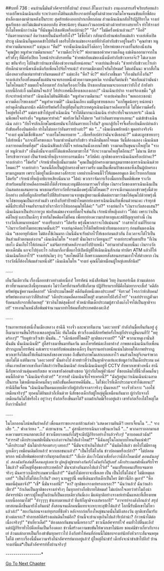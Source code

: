 ##บทที่ 736 : คนบ้านนี้มันตัวอัศจรรย์ทั้งบ้าน!
บ่ายแก่
สี่โมงกว่าแล้ว
งานเอกสารเสร็จเรียบร้อยแล้วจางเย่ก็พาเฉินเฉินกลับ ระหว่างทางได้ยินแต่เสียงจางเย่ทั้งดุทั้งด่าด้วยความโมโหจนคนขับแท็กซี่ต้องชำเลืองมองมาด้านหลังเป็นระยะ สุดท้ายต้องออกปากเกลี้ยกล่อม ส่วนเฉินเฉินกลับไร้ปฏิกิริยาใด จางเย่พูดกับเธอ เธอไม่แม้แต่จะตอบกลับ ศีรษะน้อยๆ หันมองวิวนอกหน้าต่างด้วยท่าทางสบายใจ ทำให้จางเย่ยิ่งโมโหหนักกว่าเดิม
"ที่ฉันพูดไปเธอฟังหรือเปล่าน่ะ?"
"อือ"
"ไม่มีครั้งหน้าแล้วนะ!"
"อือฮึ"
"อันตรายมากนะ! คิดว่าเธอเป็นฉันหรือยังไง?"
ไช่ซื่อโค่ว
กลับมาถึงบ้านพ่อกับแม่แล้ว
จางเย่เพิ่งเปิดประตู เฉินเฉินก็มุดลอดเข้าไปทันที
เธอรีบไปหาแม่ของจางเย่ที่กำลังทำกับข้าวอยู่ในครัว "คุณย่าขา หนูทำความดีมาแหละ!"
แม่งุนงง "หืม?"
จากนั้นเฉินเฉินก็วิ่งต๊อกๆ ไปหาพ่อของจางเย่ในห้องนั่งเล่น "คุณปู่ขา หนูทำความดีมาแหละ"
"ความดีอะไรจ๊ะ?" พ่อถามเธอด้วยความเอ็นดู
แม่เดินออกมาจากในครัวทั้งๆ ที่มือยังเปียก ใบหน้าประดับรอยยิ้ม "ช่วยพ่อกับแม่ของเมิ่งเมิ่งทำกับข้าวเหรอจ๊ะ? ไม่เลวเลยนะ ขยันจริงๆ ไปกินข้าวบ้านเขาก็ต้องช่วยงานสักหน่อยนะ"
จางเย่บ่นเสียงดัง "ช่วยทำกับข้าวอะไรเล่า ยัยเด็กน่าตายนี่พาเมิ่งเมิ่งกับเพื่อนไปจับโจรแน่ะ! ทำกรมเมืองตกใจกันไปหมด! ไม่แค่นั้นนะ พวกสื่อในเมืองหลวงยังแห่มาทำข่าวกันหมดแล้ว!"
แม่ตะลึง "หือ? ห๊ะ?"
พ่อกังวลขึ้นมา "เรื่องมันยังไงกัน?"
จางเย่เล่าเรื่องทั้งหมดตั้งแต่ต้นจนจบรอบหนึ่งด้วยความหงุดหงิด จากนั้นเริ่มบ่นซ้ำ "พ่อกับแม่ว่ามันน่าโมโหไหมล่ะ? ผมตกใจเกือบตาย! ถ้าเกิดเรื่องอะไรขึ้น ป้าเธอกลับมาผมจะบอกเขาว่ายังไง! ถ้ายังทำแบบนี้อีกล่ะก็ ผมไม่สนใจแล้ว! ให้ประเทศนี้เลี้ยงเธอเองเถอะ!"
เฉินเฉินเบ้ปาก
จางเย่จ้องเขม็ง "ดูสิ ยังจะทำหน้าทำตา!"
เฉินเฉินไม่ยินดีฟังนัก "หนูทำความดีมานะ"
จางเย่แค่นเสียง "พอเถอะเธอน่ะ ความดีอะไรของเธอ!"
"หนูทำความดี!" เฉินเฉินเถียง
แม่ตีลูกชายเธอเอง "แกก็พูดน้อยๆ หน่อยน่า อย่าดุเด็กมันมากนัก คดีลักทรัพย์ครั้งใหญ่ที่สุดในประเทศถูกเฉินเฉินเราคลี่คลายได้ ไม่ใช่ความดีครั้งใหญ่หรือไง?" แม่ตรงเข้าไปลูบหัวเฉินเฉิน "ทำได้ดีมากนะเฉินเฉิน ย่าประทับใจมากเลยจ้ะ"
เฉินเฉินพึงพอใจอย่างยิ่ง "หนูสมควรทำค่ะ"
พ่อยังหวั่นใจไม่หาย "แต่ว่าอันตรายมากเลยนะ"
แม่เข้าข้างเฉินเฉิน กล่าว "กับโจรลักเล็กขโมยน้อยมันจะไปอันตรายอะไรกัน? ลูกแกสู้กับโจรจี้เครื่องบินมือเปล่าแล้วยังขับเครื่องบินต่ออีก ทำไมไม่บอกว่าอันตรายบ้างล่ะ?"
พ่อ "..."
เฉินเฉินพยักหน้า พูดอย่างจริงจัง "จางเย่ คุณไม่เชื่อฟังเลย"
จางเย่โมโหแทบตาย "...เชื่อหรือเปล่าว่าฉันจะตีเธอน่ะ?"
แม่เตะลูกชายเบาๆ ไปเท้าหนึ่ง "แกจะตีใครของแก รีบมาช่วยฉันทำกับข้าว ทำเด็กมันตกใจหมด วันนี้ต้องฉลอง เฉินเฉินของเรายอดเยี่ยมที่สุด!"
เฉินเฉินฟังแล้วก็ดีใจ หย่อนก้นนั่งลงบนโซฟา วางมาดเป็นขุนนางใหญ่โต "จางเย่ หนูหิวแล้ว"
เห็นดังนั้นจางเย่ก็ได้แต่เหลือกตาขาวใส่ "ยังจะวางมาดใหญ่โตอีกนะ!"
ไม่นาน มีสายโทรเข้าหาจางเย่ เป็นเจ้าหน้าที่หญิงจากทางกรมเมือง "สวัสดีค่ะ ญาติของเหราเฉินเฉินหรือเปล่าคะ?"
จางเย่กล่าว "ใช่ครับ"
เจ้าหน้าที่หญิงนั้นถามต่อ "คุณเป็นผู้ปกครองตามกฎหมายของเหราเฉินเฉินด้วยไหมคะ?"
จางเย่กล่าว "ตอนนี้ถือเป็นผู้ปกครองชั่วคราวครับ ผมเป็นเพื่อนป้าของเธอซึ่งเป็นผู้ปกครองตามกฎหมาย เพราะไม่อยู่ในเมืองหลวงสักระยะ เลยฝากเด็กคนนี้ไว้ให้ผมคอยดูแล มีอะไรบอกกับผมได้ครับ"
เจ้าหน้าที่หญิงอธิบายเสียงนิ่มนวล "ได้ค่ะ พวกเราจัดการเรื่องนี้แยกเป็นคดีพิเศษ รางวัลสำหรับคนที่ช่วยคลี่คลายคดีถึงได้สั่งจ่ายและอนุมัติออกมารวดเร็วที่สุด เงินรางวัลของเหราเฉินเฉินเป็นเงินสดสองแสนหยวน พาเธอมารับรางวัลที่กรมเมืองพรุ่งนี้ได้ไหมคะ? อาจจะมีงานแถลงข่าวพรุ่งนี้ด้วย อีกอย่าง เหยื่อที่ถูกลักทรัพย์ไปสี่สิบล้านหยวนจากชุนซู่หยวนเพิ่งติดต่อเรามาว่าขอให้คุณไปด้วยพรุ่งนี้ จะได้ขอบคุณเป็นการส่วนตัว เขาถึงกับทำป้ายผ้าไหมยกย่องเหราเฉินเฉินกับเพื่อนด้วยนะคะ เจ้าทุกข์คดีนี้ประทับใจจนย้ำเราแล้วย้ำเราอีกว่าให้บอกคุณให้ได้ค่ะ"
"เอ๋?" จางเย่ตกใจ "เงินรางวัลสองแสน?"
เฉินเฉินตาเป็นประกายวูบ
พ่อกับแม่ของจางเย่ก็ตกใจเช่นกัน
เจ้าหน้าที่หญิงกล่าว "ใช่ค่ะ เพราะว่าเป็นคดีใหญ่ และเป็นเด็กๆ ช่วยกันไขคดีแค่ไม่กี่คน เพื่อยกย่องความกล้าหาญและสติปัญญาอย่างนี้ เงินรางวัลก็เลยมากหน่อย"
จางเย่รีบกล่าว "ได้ครับ พรุ่งนี้พวกเราจะไปแน่นอน"
วางสายไป แม่ก็รีบถาม "เงินรางวัลทำไมเยอะขนาดนั้นล่ะ?"
จางเย่ฉุกคิดอะไรได้ก็พยักหน้ากับตนเองเบาๆ ก่อนหันมองเฉินเฉิน "เธออายุยังน้อย ไม่ต้องใช้เงินมาก เงินนี่ฉันจะรับฝากไว้ให้เธอก่อนแล้วกัน ถึงเวลาจะได้ไว้เป็นสินส่วนตัวตอนแต่งงาน"
เฉินเฉินโมโห "จางเย่! นั่นเงินรางวัลหนูนะ!"
จางเย่กระพริบตาปริบ "ก็เงินเธอไง ฉันเก็บไว้ให้ก่อนเอ๊ง"
แม่จัดการฟาดหลังจางเย่ไปป้าบหนึ่ง "อย่ามาทำตัวแบบนี้นะ เงินรางวัลของเด็กมัน แกจะไปยุ่งอะไร กลับมาก็เอาชื่อแกไปเปิดบัญชีให้เฉินเฉินสักเล่ม ทำบัตร ATM แล้วก็ให้เฉินเฉินถือเอาไว้!"
จางเย่บ่นงึมๆ งำๆ "เธอไขคดีได้ ก็เพราะผมคอยสั่งสอนอบรมเอาใจใส่ต่างหาก เงินรางวัลนี่ก็ต้องให้ผมส่วนหนึ่งสิ!"
เฉินเฉินโมโห "จางเย่ คุณนี่ไม่เหมือนผู้ใหญ่เลยสักนิด!"




……




เย็นวันเดียวกัน
เรื่องนี้ออกข่าวอย่างต่อเนื่อง!
โทรทัศน์ หนังสือพิมพ์ วิทยุ อินเทอร์เน็ต ล้วนแต่ออกข่าวที่ชวนตกตะลึงนี้ทุกหนแห่ง ไม่ว่าใครที่อ่านหรือฟังก็ตาม ปฏิกิริยาแรกที่มีคือไม่อยากจะเชื่อ!
‘คดีลักทรัพย์ชุนซู่หยวนคลี่คลาย!’
‘เด็กประถมไขคดี! คดีอันดับหนึ่งของประเทศ!’
‘จับรวด! โจรกว่าห้าสิบคน! ทรัพย์ของกลางกว่าสี่สิบล้าน!’
‘เด็กประถมคลี่คลายคดีใหญ่! ตามรอยไปถึงรังโจร!’
‘จางเย่ปรากฏตัวมารับคนกลับจากที่เกิดเหตุ!’
‘ข่าวอินไซด์สุดช็อก! หัวหน้าทีมเด็กประถมผู้สาวถึงแก๊งโจรได้เป็นญาติจางเย่!’
รายงานในหนังสือพิมพ์จำนวนมากทำให้คนทั้งประเทศต้องตะลึง!




……




ร้านอาหารแห่งหนึ่งในเมืองหลวง
ฮาฉีฉี จางจั่ว และพวกทีมงาน ‘เดอะวอยซ์’ กำลังกินมื้อเย็นกันอยู่ อู่อี้เมามากจนขึ้นไปร้องเพลงอยู่บนโต๊ะ ทันใดนั้น ข่าวเรื่องคดีลักทรัพย์ครั้งใหญ่ก็ปรากฏขึ้นบนทีวี!
"หยุดร้องๆ!"
"รีบดูข่าวเร็วเข้า นั่นมัน..."
"เด็กน้อยที่ไขคดี? ญาติของจางเย่?"
"เชี่* พวกนายดูเงานั่นสิ นั่นมัน นั่นเฉินเฉินนี่!"
อู่อี้สร่างเมาขึ้นมาทันควัน มองโทรทัศน์ตะลึงตาค้าง!
ภาพของเฉินเฉินกับเพื่อนปรากฏบนโทรทัศน์ แต่เพราะจางเย่กับพ่อแม่ของเด็กๆ ยืนกรานอย่างหนักแน่นไม่ยอมให้ภาพปรากฏ พวกเขาจึงได้แต่ให้เห็นด้านหลังของพวกเธอ ถึงขั้นทำภาพโมเสกเบลอเอาไว้ คนส่วนใหญ่จึงจดจำพวกเธอไม่ได้ แต่ทีมงาน ‘เดอะวอยซ์’ นั้นต่างไป ด้วยข่าวที่ว่าเป็นญาติจางเย่และข้อมูลว่าเป็นเด็กประถม แค่เห็นเงาหลังพวกเขาก็เดาได้แล้วว่าเป็นเฉินเฉิน! ก่อนนี้เฉินเฉินอยู่ที่ CCTV กับพวกเขาช่วงหนึ่ง ฮาฉีฉีกับพวกล้วนคุ้นเคยกับเธอ พวกเขายังค่อนข้างชอบ ‘ผู้กำกับใหญ่ตัวน้อย’ ที่ชอบเดินไปชี้นิ้วสั่งคนอื่นๆ คนนี้อีกด้วย
"เฉินเฉินจริงด้วย!"
"สวรรค์! เฉินเฉินจับโจรเหรอนี่?"
"ฉันรู้อยู่นะว่าเฉินเฉินน่ะฉลาดเป็นกรด ไม่เหมือนเด็กคนอื่นๆ แต่ถึงขั้นคลี่คลายคดีนี่มัน... ไม่ใช่อะไรที่เด็กประถมจะทำได้เลยนะ!"
ฮาฉีฉียิ้มเจื่อน "เฉินเฉินเป็นคนแบบเดียวกับผู้กำกับจางเราจริงๆ นั่นแหละ!"
จางจั่วหัวเราะ "เออใช่ เหมือนจริงๆ!"
ทุกคนได้ยินแล้วก็เห็นด้วย นิสัยของเด็กกับผู้ใหญ่คู่นี้เหมือนกันมาก ผู้กำกับจางก็เหมือนกันไม่ใช่หรือไง อยู่ว่างๆ ยังก่อเรื่องขึ้นมาได้? แถมถ้าเกิดมีเรื่องอยู่แล้ว เขายังก่อเรื่องได้ใหญ่โตยิ่งกว่านั้นอีก!




……




ในโลกออนไลน์พลันบ้าคลั่ง!
เพื่อนดาราของจางเย่ล้วนส่งคำ ‘แสดงความยินดี’!
เหยาเจี้ยนไฉ "..."
จางเสีย "..."
ฟางเว่ยหง "..."
ต่งซานซาน "..."
คู่สามีภรรยาเฉินกวงฟ่านเหวินลี่ "..."
พวกดาราออกมาแสคงความตระหนกตกตะลึง!
ชาวเน็ตบางคนยังไม่รู้จะมีปฏิกิริยาอย่างไรแล้วจริงๆ!
"ตาบอดแล้วฉัน!"
"สวรรค์! เด็กประถมสมัยนี้มันจะเก่งกาจเกินไปแล้วไหม!?"
"นี่ฉันอยู่ในโลกแบบไหนกันแน่ฟะ!"
"เด็กประถม? ฉันไม่กล้าจ้องตรงๆ เลยอะ!"
"นี่มันจะบ้าเกินไปแล้ว!"
"ฉันผิดไปแล้ว ต่อไปไม่มีทางดูถูกเด็กๆ เหมือนเดิมอีกแล้ว! พวกเธอชนะแล้ว!"
"เป็นไปได้ไงกัน ข่าวปลอมหรือเปล่า?"
"ไม่ปลอมหรอก หนังสือพิมพ์ออกข่าวกันทุกฉบับแน่ะ!"
"เชี่*เอ๊ย มีอะไรไม่น่าเชื่อยิ่งกว่านี้อีกไหมเนี่ย! ตอนฉันอยู่ ป. สองฉันยังเล่นขี้โคลนอยู่เลยเว้ย ผู้หญิงผู้ชายต่างกันยังไงฉันยังไม่รู้เลย! เด็กประถมสมัยนี้แม่*จับโจรได้แล้ว? คดีใหญ่ที่สุดของประเทศอีก? มันจะต่างกันมากไปแล้วโว้ย!"
"คนเปรียบคนเปรียบจนตายจริงๆ ฉันคารวะเด็กประถมพวกนี้แล้ว!"
"ฉันยังไม่อยากจะเชื่อเลย เป็น เป็นไปไม่ได้น่า! ไม่มีเหตุผลเลย!"
"เป็นไปไม่ได้อะไรกัน? เหอๆ นายดูรูปนี้ คนที่เดินมากับเด็กเป็นใคร มีข่าวนี้อีก ดูเอา!"
"หือ หมอนี่คุ้นตาจัง?"
"เชี่* นี่มันจางเย่นี่!"
"หา? ญาติของจางเย่หรอกเรอะ?"
"ฉันว่าแล้ว! ฉันว่าแล้วเชียว!"
"ถ้าเกิดเป็นญาติของจางเย่จริงๆ งั้นทุกอย่างก็อธิบายได้หมด! ไม่แปลกใจเลยว่าทำไมถึงน่าอัศจรรย์นัก เพราะผู้ใหญ่ในบ้านก็เป็นแบบเดียวกันนี่เอง มีแต่ญาติอย่างจางเย่เท่านั้นแหละที่เลี้ยงเทพแบบนี้ออกมาได้!"
"ฮ่าๆๆๆๆ ขำแทบตายแล้ว! ที่แท้ก็ญาติจางเย่หรอกรึ!"
"อาจารย์จางดังอีกแล้ว! สรุปเขาสอนเด็กขึ้นมายังไงกันแน่! สั่งสอนจนเด็กคนนี้แทบจะเหาะทะลุฟ้าได้แล้ว! โลกนี้รับมือเขาไม่ไหวแล้วล่ะ!"
"สองวันก่อนจางเย่ทุบรถที่ชิงหัว หลังจากก่อเรื่องใหญ่ขนาดนั้นไม่ถึงสองวัน ญาติเขาก็มารับช่วงต่อเรอะ? ทำลายสถิติสร้างแผ่นดินใหม่อีก? บ้านนี้จะชำนาญเกินไปแล้วรึเปล่าน่ะ? ก้าวหน้าได้ต่อเนื่องจริงๆ!"
"ขำเยี่ยวเล็ด!"
"ต้องตลกกันขนาดนี้เหรอวะ!"
ชาวเน็ตอัศจรรย์ใจ!
คนทั่วไปตื่นตะลึง!
แต่ปฏิกิริยาทั่วไปคือเห็นเป็นเรื่องตลก ข่าวนี้สร้างความขบขันให้พวกเขาไม่น้อย ขอแค่มีข่าวเกี่ยวกับจางเย่ ล้วนแต่กลายเป็นเรื่องขำขันทุกคราวไป ถึงกับทำให้คนที่ก่อนนี้ไม่ชอบจางเย่นักยังหัวเราะลั่นจนหยุดไม่ได้ เพราะเรื่องนี้นั้นความจริงก็น่าอัศจรรย์มากอยู่แล้ว!
ผู้ใหญ่ก็น่าขำ!
เด็กยังจะน่าขำเข้าไปอีก!
บ้านจางเย่นี่แม่*เป็นตัวอัศจรรย์ทั้งบ้านจริงๆ!


*-*-*-*-*-*-*-*-*-*-*-*-*-*-*-*-*-*-*




[Go To Next Chapter]( ./37.md)